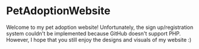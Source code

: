# PetAdoptionWebsite

Welcome to my pet adoption website!
Unfortunately, the sign up/registration system couldn't be implemented because GitHub doesn't support PHP. 
However, I hope that you still enjoy the designs and visuals of my website :)
